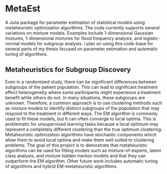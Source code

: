 # MetaEst
A Julia package for parameter estimation of statistical models using metaheuristic optimization algorithms. The code currently supports several variations on mixture models. Examples include 1-dimensional Gaussian mixtures, 1-dimensional mixtures for flood frequency analysis, and logistic-normal models for subgroup analysis. I plan on using this code-base for several parts of my thesis focused on parameter estimation and automatic tuning of algorithms.

## Metaheuristics for Subgroup Discovery
Even in a randomized study, there can be significant differences between subgroups of the patient population. This can lead to significant treatment effect heterogeneity where some participants might experience a treatment benefit while others do not. In many situations, these subgroups are unknown. Therefore, a common approach is to use clustering methods such as mixture models to identify distinct subgroups of the population that may respond to the treatment in different ways. The EM algorithm is commonly used to fit these models, but it can often converge to local optima. This is problematic for unsupervised learning tasks because a local optimum may represent a completely different clustering than the true optimum clustering. Metaheuristic optimization algorithms have stochastic components which allow them to avoid local optima and make them well suited to clustering problems. The goal of this project is to demostrate that metaheuristic algorithms can be used for fitting models such as mixture-of-experts, latent class analysis, and mixture hidden markov models and that they can outperform the EM algorithm. Other future work includes automatic tuning of algorithms and hybrid EM-metaheuristic algorithms.
